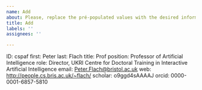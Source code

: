 ```yaml
---
name: Add
about: Please, replace the pré-populated values with the desired information.
title: Add
labels: ''
assignees: ''

---
```


ID:  cspaf
first: Peter
last: Flach
title: Prof
position: Professor of Artificial Intelligence
role: Director, UKRI Centre for Doctoral Training in Interactive Artificial Intelligence
email: Peter.Flach@bristol.ac.uk
web: http://people.cs.bris.ac.uk/~flach/
scholar: o9ggd4sAAAAJ
orcid: 0000-0001-6857-5810
